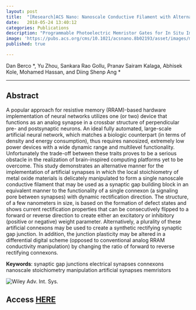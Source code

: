 ```yaml
---
layout: post
title:  "[Research]ACS Nano: Nanoscale Conductive Filament with Alternating Rectification as an Artificial Synapse Building Block"
date:   2018-05-24 13:40:12
categories: Publications
description: "Programmable Photoelectric Memristor Gates for In Situ Image Compression"
image: 'https://pubs.acs.org/cms/10.1021/acsnano.8b02193/asset/images/medium/nn-2018-02193t_0008.gif'
published: true

---
```


Dan Berco \*, Yu Zhou, Sankara Rao Gollu, Pranav Sairam Kalaga, Abhisek Kole, Mohamed Hassan, and Diing Shenp Ang \*

---

## Abstract

A popular approach for resistive memory (RRAM)-based hardware implementation of neural networks utilizes one (or two) device that functions as an analog synapse in a crossbar structure of perpendicular pre- and postsynaptic neurons. An ideal fully automated, large-scale artificial neural network, which matches a biologic counterpart (in terms of density and energy consumption), thus requires nanosized, extremely low power devices with a wide dynamic range and multilevel functionality. Unfortunately the trade-off between these traits proves to be a serious obstacle in the realization of brain-inspired computing platforms yet to be overcome. This study demonstrates an alternative manner for the implementation of artificial synapses in which the local stoichiometry of metal oxide materials is delicately manipulated to form a single nanoscale conductive filament that may be used as a synaptic gap building block in an equivalent manner to the functionality of a single connexon (a signaling pore between synapses) with dynamic rectification direction. The structure, of a few nanometers in size, is based on the formation of defect states and shows current rectification properties that can be consecutively flipped to a forward or reverse direction to create either an excitatory or inhibitory (positive or negative) weight parameter. Alternatively, a plurality of these artificial connexons may be used to create a synthetic rectifying synaptic gap junction. In addition, the junction plasticity may be altered in a differential digital scheme (opposed to conventional analog RRAM conductivity manipulation) by changing the ratio of forward to reverse rectifying connexons.

**Keywords**: synaptic gap junctions electrical synapses connexons nanoscale stoichiometry manipulation artificial synapses memristors

![Wiley Adv. Int. Sys.](https://pubs.acs.org/cms/10.1021/ancac3/asset/title.png)

## Access [HERE](https://pubs.acs.org/doi/10.1021/acsnano.8b02193)
